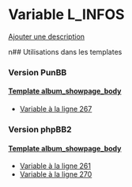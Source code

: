 # Variable L_INFOS
[Ajouter une description](https://fa-tvars.appspot.com/L_INFOS)

n## Utilisations dans les templates

### Version PunBB

#### [Template album_showpage_body](punbb/album_showpage_body.md)
* [Variable à la ligne 267](../punbb/album_showpage_body.tpl#L267)

### Version phpBB2

#### [Template album_showpage_body](subsilver/album_showpage_body.md)
* [Variable à la ligne 261](../subsilver/album_showpage_body.tpl#L261)
* [Variable à la ligne 270](../subsilver/album_showpage_body.tpl#L270)